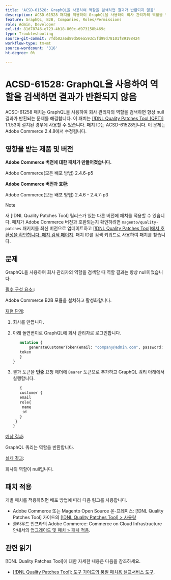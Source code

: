 ```yaml
---
title: 'ACSD-61528: GraphQL을 사용하여 역할을 검색하면 결과가 반환되지 않음'
description: ACSD-61528 패치를 적용하여 GraphQL을 사용하여 회사 관리자의 역할을 검색하면 항상 null 결과가 반환되는 Adobe Commerce 문제를 해결합니다.
feature: GraphQL, B2B, Companies, Roles/Permissions
role: Admin, Developer
exl-id: 81d78746-e723-4b18-860c-d973158b469c
type: Troubleshooting
source-git-commit: 7fdb02a6d89d50ea593c5fd99d78101f89198424
workflow-type: tm+mt
source-wordcount: '316'
ht-degree: 0%

---
```


# ACSD-61528: GraphQL을 사용하여 역할을 검색하면 결과가 반환되지 않음

ACSD-61258 패치는 GraphQL을 사용하여 회사 관리자의 역할을 검색하면 항상 null 결과가 반환되는 문제를 해결합니다. 이 패치는 [[!DNL Quality Patches Tool (QPT)]](/help/tools/quality-patches-tool/quality-patches-tool-to-self-serve-quality-patches.md) 1.1.53이 설치된 경우에 사용할 수 있습니다. 패치 ID는 ACSD-61528입니다. 이 문제는 Adobe Commerce 2.4.8에서 수정됩니다.

## 영향을 받는 제품 및 버전

**Adobe Commerce 버전에 대한 패치가 만들어졌습니다.**

Adobe Commerce(모든 배포 방법) 2.4.6-p5

**Adobe Commerce 버전과 호환:**

Adobe Commerce(모든 배포 방법) 2.4.6 - 2.4.7-p3

>[!NOTE]
>
>새 [!DNL Quality Patches Tool] 릴리스가 있는 다른 버전에 패치를 적용할 수 있습니다. 패치가 Adobe Commerce 버전과 호환되는지 확인하려면 `magento/quality-patches` 패키지를 최신 버전으로 업데이트하고 [[!DNL Quality Patches Tool]에서 호환성을 확인합니다. 패치 검색 페이지](https://experienceleague.adobe.com/tools/commerce-quality-patches/index.html). 패치 ID를 검색 키워드로 사용하여 패치를 찾습니다.

## 문제

GraphQL을 사용하여 회사 관리자의 역할을 검색할 때 역할 결과는 항상 null이었습니다.

<u>필수 구성 요소:</u>:

Adobe Commerce B2B 모듈을 설치하고 활성화합니다.

<u>재현 단계</u>:

1. 회사를 만듭니다.
1. 아래 돌연변이로 GraphQL에 회사 관리자로 로그인합니다.

   ```GraphQL
      mutation {
          generateCustomerToken(email: "company@admin.com", password: "PASSWORD") {
      token
      }
   }
   ```

1. 결과 토큰을 **인증** 요청 헤더에 `Bearer` 토큰으로 추가하고 GraphQL 쿼리 아래에서 실행합니다.

   ```GraphQL
      {
      customer {
      email
      role{
       name
       id
      }
    }
   }
   ```

<u>예상 결과</u>:

GraphQL 쿼리는 역할을 반환합니다.

<u>실제 결과</u>:

회사의 역할이 null입니다.

## 패치 적용

개별 패치를 적용하려면 배포 방법에 따라 다음 링크를 사용합니다.

* Adobe Commerce 또는 Magento Open Source 온-프레미스: [!DNL Quality Patches Tool] 가이드의 [[!DNL Quality Patches Tool] > 사용량](/help/tools/quality-patches-tool/usage.md)
* 클라우드 인프라의 Adobe Commerce: Commerce on Cloud Infrastructure 안내서의 [업그레이드 및 패치 > 패치 적용](https://experienceleague.adobe.com/docs/commerce-cloud-service/user-guide/develop/upgrade/apply-patches.html).

## 관련 읽기

[!DNL Quality Patches Tool]에 대한 자세한 내용은 다음을 참조하세요.

* [[!DNL Quality Patches Tool]: 도구 가이드의 품질 패치용 셀프서비스 도구](/help/tools/quality-patches-tool/quality-patches-tool-to-self-serve-quality-patches.md).
